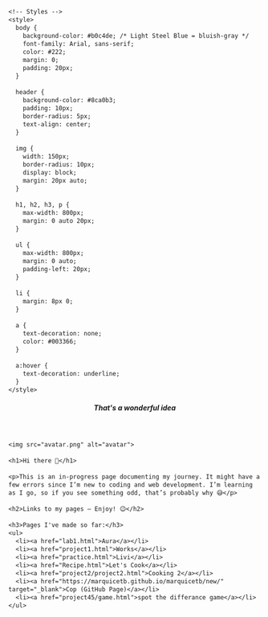 <!DOCTYPE html>
<html lang="en">
  <head>
    <meta charset="UTF-8">
    <title>Welcome</title>
    <!-- Favicon -->
    <link rel="icon" href="avatar.png" type="image/png">

    <!-- Styles -->
    <style>
      body {
        background-color: #b0c4de; /* Light Steel Blue = bluish-gray */
        font-family: Arial, sans-serif;
        color: #222;
        margin: 0;
        padding: 20px;
      }

      header {
        background-color: #8ca0b3;
        padding: 10px;
        border-radius: 5px;
        text-align: center;
      }

      img {
        width: 150px;
        border-radius: 10px;
        display: block;
        margin: 20px auto;
      }

      h1, h2, h3, p {
        max-width: 800px;
        margin: 0 auto 20px;
      }

      ul {
        max-width: 800px;
        margin: 0 auto;
        padding-left: 20px;
      }

      li {
        margin: 8px 0;
      }

      a {
        text-decoration: none;
        color: #003366;
      }

      a:hover {
        text-decoration: underline;
      }
    </style>
  </head>
  <body>
    <header>
      <h5>That's a wonderful idea</h5>
    </header>

    <img src="avatar.png" alt="avatar">

    <h1>Hi there 👋</h1>

    <p>This is an in-progress page documenting my journey. It might have a few errors since I’m new to coding and web development. I’m learning as I go, so if you see something odd, that’s probably why 😅</p>

    <h2>Links to my pages – Enjoy! 😉</h2>

    <h3>Pages I've made so far:</h3>
    <ul>
      <li><a href="lab1.html">Aura</a></li>
      <li><a href="project1.html">Works</a></li>
      <li><a href="practice.html">Livi</a></li>
      <li><a href="Recipe.html">Let's Cook</a></li>
      <li><a href="project2/project2.html">Cooking 2</a></li>
      <li><a href="https://marquicetb.github.io/marquicetb/new/" target="_blank">Cop (GitHub Page)</a></li>
      <li><a href="project45/game.html">spot the differance game</a></li>
    </ul>

  </body>
</html>
